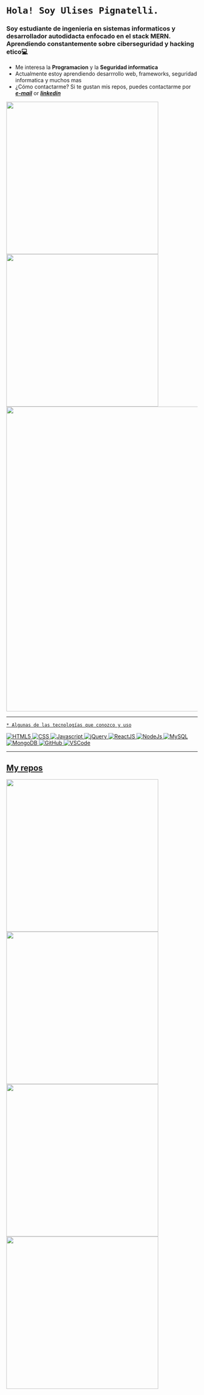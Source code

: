 
# ```Hola! Soy Ulises Pignatelli.```
<h3 align="left">Soy estudiante de ingenieria en sistemas informaticos y desarrollador autodidacta enfocado en el stack MERN. Aprendiendo constantemente sobre ciberseguridad y hacking etico💻</h3>

*  Me interesa la **Programacion** y la **Seguridad informatica**
*  Actualmente estoy aprendiendo desarrrollo web, frameworks, seguridad informatica y muchos mas
*  ¿Cómo contactarme? Si te gustan mis repos, puedes contactarme por _**[e-mail](mailto:pignatelli.ulises15@gmail.com)**_ or _**[linkedin](https://www.linkedin.com/in/ulises-pignatelli/)**_

  
<p align="left">
  <a href="https://github.com/UlisesPignatelliDev/Blackjack"><img width="400" src="https://github-readme-stats.vercel.app/api?username=UlisesPignatelliDev&show_icons=true&theme=gruvbox">
  <a href="https://github.com/UlisesPignatelliDev"><img width="400" src="https://github-readme-stats.vercel.app/api/top-langs/?username=UlisesPignatelliDev&hide=html,scss,css,shell&langs_count=10&layout=compact&theme=gruvbox">
  <a href="https://github.com/UlisesPignatelliDev"><img width="800" src="https://github-profile-trophy.vercel.app/?username=UlisesPignatelliDev&row=1&column=5&theme=gruvbox">
</p>
    
   ----
    
    * Algunas de las tecnologías que conozco y uso
    
 <p>
  <img alt="HTML5" src="https://img.shields.io/badge/-HTML5-0D1117?logo=html5&logoColor=E34F26&style=plastic"/>
  <img alt="CSS" src="https://img.shields.io/badge/-CSS3-0D1117?logo=css3&logoColor=0769AD&style=plastic"/>
  <img alt="Javascript" src="https://img.shields.io/badge/-JavaScript-0D1117?logo=javascript&logoColor=F7DF1E&style=plastic"/>
  <img alt="jQuery" src="https://img.shields.io/badge/-JQuery-0D1117?logo=jquery&logoColor=0769AD&style=plastic"/>
  <img alt="ReactJS" src="https://img.shields.io/badge/-ReactJS-0D1117?logo=react&logoColor=61DAFB&style=plastic"/>
  <img alt="NodeJs" src="https://img.shields.io/badge/-NodeJS-0D1117?logo=Node.js&logoColor=339933&style=plastic"/>
  <img alt="MySQL" src="https://img.shields.io/badge/-MySQL-0D1117?logo=MySQL&logoColor=blue&style=plastic"/>
  <img alt="MongoDB" src="https://img.shields.io/badge/-MongoDb-0D1117?logo=MongoDB&logoColor=47A248&style=plastic"/>
  <img alt="GitHub" src="https://img.shields.io/badge/-GitHub-0D1117?logo=github&logoColor=white&style=plastic"/>
  <img alt="VSCode" src="https://img.shields.io/badge/-VScode-0D1117?logo=visual-studio-code&logoColor=23A7F2&style=plastic"/>
</p>
    
   ----
## My repos
    
<p align="left">
   <a href="https://github.com/UlisesPignatelliDev/Blackjack"><img width="400" src="https://github-readme-stats.vercel.app/api/pin/?username=UlisesPignatelliDev&card_height=300&&repo=Blackjack&langs_count=5&layout=compact&theme=gruvbox">
  <a href="https://github.com/UlisesPignatelliDev/cards-flexbox"><img width="400" src="https://github-readme-stats.vercel.app/api/pin/?username=UlisesPignatelliDev&card_height=300&&repo=cards-flexbox&langs_count=5&layout=compact&theme=gruvbox">
  <a href="https://github.com/UlisesPignatelliDev/TiendaVirtual"><img width="400" src="https://github-readme-stats.vercel.app/api/pin/?username=UlisesPignatelliDev&repo=TiendaVirtual&layout=compact&theme=gruvbox">
  <a href="https://github.com/UlisesPignatelliDev/damas-juego-final-lppa"><img width="400" src="https://github-readme-stats.vercel.app/api/pin/?username=UlisesPignatelliDev&repo=damas-juego-final-lppa&hide=html,scss,css&langs_count=10&layout=compact&theme=gruvbox">
</p>  
 <!---   
https://github.com/UlisesPignatelliDev es un repositorio ✨ especial ✨ porque su `README.md` (este archivo) aparece en su perfil de GitHub.
Puede hacer clic en el enlace Vista previa para ver los cambios.
--->
